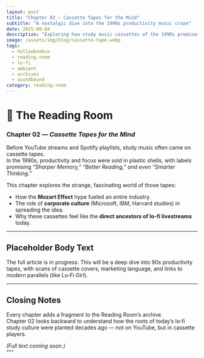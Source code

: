 ```yaml
---
layout: post
title: "Chapter 02 — Cassette Tapes for the Mind"
subtitle: "A nostalgic dive into the 1990s productivity music craze"
date: 2025-08-04
description: "Exploring how study music cassettes of the 1990s promised better focus, memory, and productivity — the ancestors of today’s lo-fi culture."
image: /assets/img/blog/cassette-tape.webp
tags:
  - hollowbookco
  - reading-room
  - lo-fi
  - ambient
  - archives
  - soundbound
category: reading-room
---
```


# 📼 The Reading Room

### Chapter 02 — _Cassette Tapes for the Mind_

Before YouTube streams and Spotify playlists, study music often came on cassette tapes.  
In the 1990s, productivity and focus were sold in plastic shells, with labels promising _“Sharper Memory,” “Better Reading,” and even “Smarter Thinking.”_

This chapter explores the strange, fascinating world of those tapes:

- How the **Mozart Effect** hype fueled an entire industry.
- The role of **corporate culture** (Microsoft, IBM, Harvard studies) in spreading the idea.
- Why these cassettes feel like the **direct ancestors of lo-fi livestreams** today.

---

## Placeholder Body Text

The full article is in progress. This will be a deep dive into 90s productivity tapes, with scans of cassette covers, marketing language, and links to modern parallels (like Lo‑Fi Girl).

---

## Closing Notes

Every chapter adds a fragment to the Reading Room’s archive.  
Chapter 02 looks backward to understand how the roots of today’s lo‑fi study culture were planted decades ago — not on YouTube, but in cassette players.

_(Full text coming soon.)_  
"""
